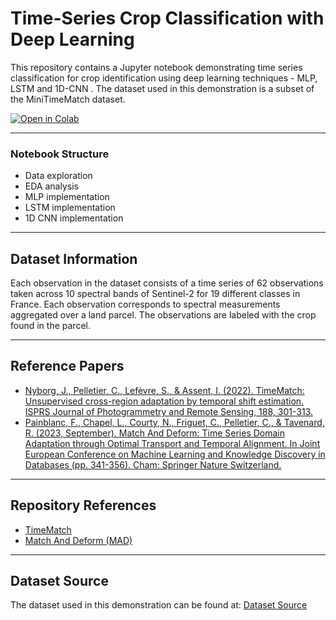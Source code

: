 # Time-Series Crop Classification with Deep Learning

This repository contains a Jupyter notebook demonstrating time series classification for crop identification using deep learning techniques - MLP, LSTM and 1D-CNN . The dataset used in this demonstration is a subset of the MiniTimeMatch dataset.

[![Open in Colab](https://colab.research.google.com/assets/colab-badge.svg)](https://github.com/khizerzakir/Time-Series-Crop-Classification-Deep-Learning/blob/main/Deep_learning_final_KhizerZakir.ipynb)

---
### Notebook Structure

- Data exploration
- EDA analysis
- MLP implementation
- LSTM implementation
- 1D CNN implementation
---
## Dataset Information

Each observation in the dataset consists of a time series of 62 observations taken across 10 spectral bands of Sentinel-2 for 19 different classes in France. Each observation corresponds to spectral measurements aggregated over a land parcel. The observations are labeled with the crop found in the parcel.

---
## Reference Papers

- [Nyborg, J., Pelletier, C., Lefèvre, S., & Assent, I. (2022). TimeMatch: Unsupervised cross-region adaptation by temporal shift estimation. ISPRS Journal of Photogrammetry and Remote Sensing, 188, 301-313.](https://arxiv.org/abs/2111.02682)
- [Painblanc, F., Chapel, L., Courty, N., Friguet, C., Pelletier, C., & Tavenard, R. (2023, September). Match And Deform: Time Series Domain Adaptation through Optimal Transport and Temporal Alignment. In Joint European Conference on Machine Learning and Knowledge Discovery in Databases (pp. 341-356). Cham: Springer Nature Switzerland.](https://arxiv.org/abs/2308.12686)
---
## Repository References

- [TimeMatch](https://github.com/jnyborg/timematch)
- [Match And Deform (MAD)](https://github.com/rtavenar/MatchAndDeform)
---
## Dataset Source

The dataset used in this demonstration can be found at: [Dataset Source](https://doi.org/10.5281/zenodo.5636422)
